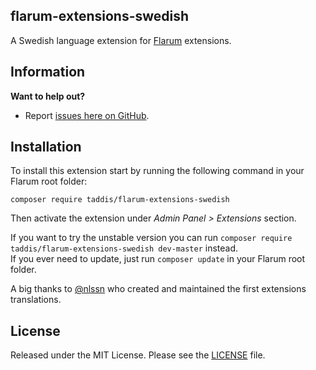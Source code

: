 ## flarum-extensions-swedish
A Swedish language extension for [Flarum](http://flarum.org/) extensions.

## Information

**Want to help out?**
- Report [issues here on GitHub](https://github.com/taddis/flarum-extensions-swedish/issues).

## Installation
To install this extension start by running the following command in your Flarum root folder:
```
composer require taddis/flarum-extensions-swedish
```
Then activate the extension under _Admin Panel > Extensions_ section.<br>

If you want to try the unstable version you can run `composer require taddis/flarum-extensions-swedish dev-master` instead.<br>
If you ever need to update, just run `composer update` in your Flarum root folder.

A big thanks to [@nlssn](https://github.com/nlssn) who created and maintained the first extensions translations.

## License
Released under the MIT License. Please see the [LICENSE](https://github.com/taddis/flarum-swedish/blob/master/LICENSE) file.
